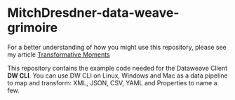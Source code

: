 # MitchDresdner-data-weave-grimoire

For a better understanding of how you might use this repository, please see my article [Transformative Moments](https://medium.com/@mjdresdner/transformative-moments-d3f62b6a12fc) 

This repository contains the example code needed for the Dataweave Client **DW CLI**. You can use DW CLI on Linux, Windows and Mac as a data pipeline
to map and transform: XML, JSON, CSV, YAML and Properties to name a few.
